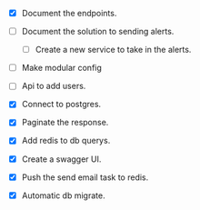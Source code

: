 -[x] Document the endpoints.
-[ ] Document the solution to sending alerts. 
    - [ ] Create a new service to take in the alerts.
-[ ] Make modular config
-[ ] Api to add users.
-[x] Connect to postgres.
-[x] Paginate the response. 
-[x] Add redis to db querys.
-[x] Create a swagger UI.
-[x] Push the send email task to redis.
-[x] Automatic db migrate. 

